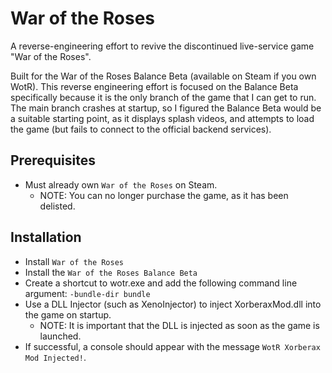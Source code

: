 # War of the Roses
A reverse-engineering effort to revive the discontinued live-service game "War of the Roses".

Built for the War of the Roses Balance Beta (available on Steam if you own WotR).
This reverse engineering effort is focused on the Balance Beta specifically because it is the only branch of the game that I can get to run. 
The main branch crashes at startup, so I figured the Balance Beta would be a suitable starting point, as it displays splash videos, and attempts to load the game (but fails to connect to the official backend services).

## Prerequisites
- Must already own `War of the Roses` on Steam.
    - NOTE: You can no longer purchase the game, as it has been delisted.

## Installation
- Install `War of the Roses`
- Install the `War of the Roses Balance Beta`
- Create a shortcut to wotr.exe and add the following command line argument: `-bundle-dir bundle`
- Use a DLL Injector (such as XenoInjector) to inject XorberaxMod.dll into the game on startup.
    - NOTE: It is important that the DLL is injected as soon as the game is launched.
- If successful, a console should appear with the message `WotR Xorberax Mod Injected!`.